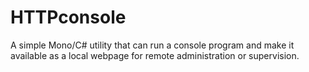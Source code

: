 # HTTPconsole
A simple Mono/C# utility that can run a console program and make it available as a local webpage for remote administration or supervision.
